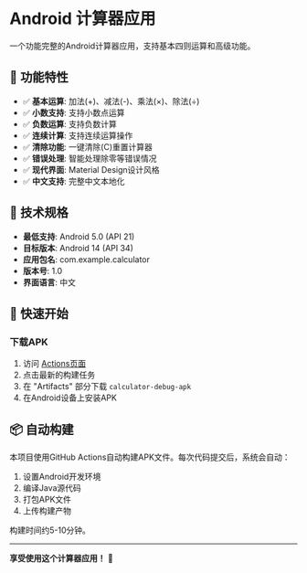 # Android 计算器应用

一个功能完整的Android计算器应用，支持基本四则运算和高级功能。

## 🎯 功能特性

- ✅ **基本运算**: 加法(+)、减法(-)、乘法(×)、除法(÷)
- ✅ **小数支持**: 支持小数点运算
- ✅ **负数运算**: 支持负数计算
- ✅ **连续计算**: 支持连续运算操作
- ✅ **清除功能**: 一键清除(C)重置计算器
- ✅ **错误处理**: 智能处理除零等错误情况
- ✅ **现代界面**: Material Design设计风格
- ✅ **中文支持**: 完整中文本地化

## 📱 技术规格

- **最低支持**: Android 5.0 (API 21)
- **目标版本**: Android 14 (API 34)
- **应用包名**: com.example.calculator
- **版本号**: 1.0
- **界面语言**: 中文

## 🚀 快速开始

### 下载APK

1. 访问 [Actions页面](../../actions)
2. 点击最新的构建任务
3. 在 "Artifacts" 部分下载 `calculator-debug-apk`
4. 在Android设备上安装APK

## 📦 自动构建

本项目使用GitHub Actions自动构建APK文件。每次代码提交后，系统会自动：

1. 设置Android开发环境
2. 编译Java源代码
3. 打包APK文件
4. 上传构建产物

构建时间约5-10分钟。

---

**享受使用这个计算器应用！** 🎉